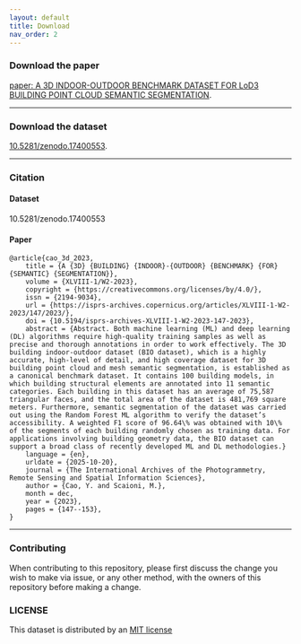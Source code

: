 ```yaml
---
layout: default
title: Download
nav_order: 2
---
```


### Download the paper
[paper: A 3D INDOOR-OUTDOOR BENCHMARK DATASET FOR LoD3 BUILDING POINT CLOUD SEMANTIC SEGMENTATION](https://isprs-archives.copernicus.org/articles/XLVIII-1-W3-2023/31/2023/).

----
### Download the dataset
[10.5281/zenodo.17400553](https://doi.org/10.5281/zenodo.17400553).

----

### Citation

#### Dataset
10.5281/zenodo.17400553

#### Paper
```
@article{cao_3d_2023,
	title = {A {3D} {BUILDING} {INDOOR}-{OUTDOOR} {BENCHMARK} {FOR} {SEMANTIC} {SEGMENTATION}},
	volume = {XLVIII-1/W2-2023},
	copyright = {https://creativecommons.org/licenses/by/4.0/},
	issn = {2194-9034},
	url = {https://isprs-archives.copernicus.org/articles/XLVIII-1-W2-2023/147/2023/},
	doi = {10.5194/isprs-archives-XLVIII-1-W2-2023-147-2023},
	abstract = {Abstract. Both machine learning (ML) and deep learning (DL) algorithms require high-quality training samples as well as precise and thorough annotations in order to work effectively. The 3D building indoor-outdoor dataset (BIO dataset), which is a highly accurate, high-level of detail, and high coverage dataset for 3D building point cloud and mesh semantic segmentation, is established as a canonical benchmark dataset. It contains 100 building models, in which building structural elements are annotated into 11 semantic categories. Each building in this dataset has an average of 75,587 triangular faces, and the total area of the dataset is 481,769 square meters. Furthermore, semantic segmentation of the dataset was carried out using the Random Forest ML algorithm to verify the dataset’s accessibility. A weighted F1 score of 96.64\% was obtained with 10\% of the segments of each building randomly chosen as training data. For applications involving building geometry data, the BIO dataset can support a broad class of recently developed ML and DL methodologies.}
	language = {en},
	urldate = {2025-10-20},
	journal = {The International Archives of the Photogrammetry, Remote Sensing and Spatial Information Sciences},
	author = {Cao, Y. and Scaioni, M.},
	month = dec,
	year = {2023},
	pages = {147--153},
}
```
----

### Contributing

When contributing to this repository, please first discuss the change you wish to make via issue, or any other method, with the owners of this repository before making a change.

### LICENSE

This dataset is distributed by an [MIT license](https://github.com/biodataset/biodataset/blob/main/LICENSE)
